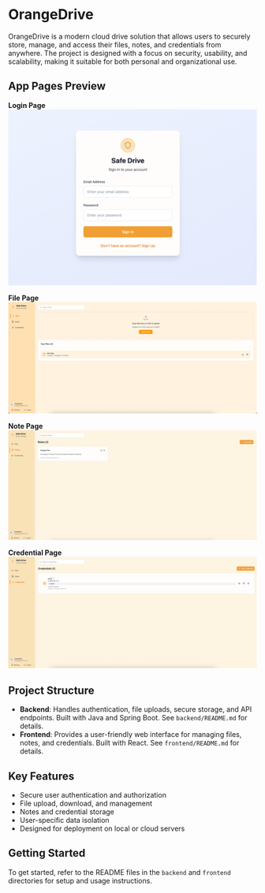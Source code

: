 # OrangeDrive

OrangeDrive is a modern cloud drive solution that allows users to securely store, manage, and access their files, notes, and credentials from anywhere. The project is designed with a focus on security, usability, and scalability, making it suitable for both personal and organizational use.

## App Pages Preview

**Login Page**  
![Login Page](loginPage.png)

**File Page**  
![File Page](filePage.png)

**Note Page**  
![Note Page](notePage.png)

**Credential Page**  
![Credential Page](credentialPage.png)

## Project Structure

- **Backend**: Handles authentication, file uploads, secure storage, and API endpoints. Built with Java and Spring Boot. See `backend/README.md` for details.
- **Frontend**: Provides a user-friendly web interface for managing files, notes, and credentials. Built with React. See `frontend/README.md` for details.

## Key Features

- Secure user authentication and authorization
- File upload, download, and management
- Notes and credential storage
- User-specific data isolation
- Designed for deployment on local or cloud servers

## Getting Started

To get started, refer to the README files in the `backend` and `frontend` directories for setup and usage instructions.
